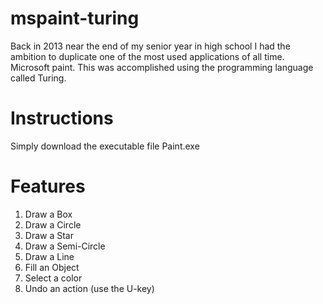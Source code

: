 # mspaint-turing
Back in 2013 near the end of my senior year in high school I had the ambition to duplicate one of the most used applications of all time.
Microsoft paint. This was accomplished using the programming language called Turing.<br>
<h1>Instructions</h1>
Simply download the executable file Paint.exe
<h1>Features</h1>
<ol>
<li>Draw a Box</li>
<li>Draw a Circle</li>
<li>Draw a Star</li>
<li>Draw a Semi-Circle</li>
<li>Draw a Line</li>
<li>Fill an Object</li>
<li>Select a color</li>
<li>Undo an action (use the U-key)</li>
</ol>
